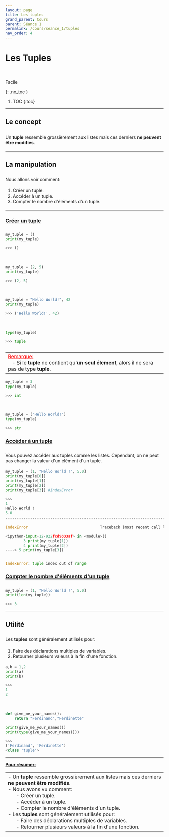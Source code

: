 ```yaml
---
layout: page
title: Les tuples
grand_parent: Cours
parent: Séance 1
permalink: /cours/seance_1/tuples
nav_order: 4
---
```


<link rel="stylesheet" href="/css/placement-label.css">  
<link rel="shortcut icon" href="https://new-leaves.github.io/img/favicon/favicon.ico">

<div id="containerIntro">
<h1><b>Les Tuples</b></h1> &nbsp; <p class="label label-green">Facile</p>   
</div>

{: .no_toc }
1. TOC
{:toc}

---

## Le concept

<div style="margin-top:0.7cm;margin-bottom:0.5cm">
Un <b>tuple</b> ressemble grossièrement aux listes mais ces derniers <b>ne peuvent être modifiés</b>. 
</div>

---

## La manipulation

<div style="margin-top:0.7cm;margin-bottom:0.5cm">
Nous allons voir comment:
</div>

<div style="margin-bottom:0.5cm">
<ol>
<li> Créer un tuple.<br></li>
<li> Accéder à un tuple.<br></li>
<li> Compter le nombre d'éléments d'un tuple.</li>
</ol>
</div>

---

### <u> Créer un tuple </u>

<div style="margin-top:0.7cm;margin-bottom:0.5cm">
</div>

```python
my_tuple = ()
print(my_tuple)
```
```python
>>> ()
```

<br>

```python
my_tuple = (2, 5)
print(my_tuple)
```
```python
>>> (2, 5)
```
<br>

```python
my_tuple = "Hello World!", 42
print(my_tuple)
```
```python
>>> ('Hello World!', 42)
```

<br>

```python
type(my_tuple)
```
```python
>>> tuple
```
<div style="margin-top:0.7cm;margin-bottom:0.5cm">
<table><tr><td>
<font color = "red"> <u> Remarque: </u> </font>
<br>
&nbsp;&nbsp;&nbsp;- Si le <b>tuple</b> ne contient qu'<b>un seul élement</b>, alors il ne sera pas de type <b>tuple</b>.
</td></tr></table>
</div>


```python
my_tuple = 3
type(my_tuple)
```
```python
>>> int
```

<br>

```python
my_tuple = ("Hello World!")
type(my_tuple)
```
```python
>>> str
```

### <u> Accéder à un tuple </u>
<div style="margin-top:0.7cm;margin-bottom:0.5cm">
Vous pouvez accéder aux tuples comme les listes. Cependant, on ne peut pas changer la valeur d'un élément d'un tuple.
</div>

```python
my_tuple = (1, "Hello World !", 5.0)
print(my_tuple[0])
print(my_tuple[1])
print(my_tuple[2])
print(my_tuple[3]) #IndexError
```
```python
>>>
1
Hello World !
5.0
---------------------------------------------------------------------------

IndexError                                Traceback (most recent call last)

<ipython-input-12-922fcd9833af> in <module>()
        3 print(my_tuple[1])
        4 print(my_tuple[2])
----> 5 print(my_tuple[3])


IndexError: tuple index out of range
```


### <u> Compter le nombre d'éléments d'un tuple </u>
<div style="margin-top:0.7cm;margin-bottom:0.5cm">
</div>

```python
my_tuple = (1, "Hello World !", 5.0)
print(len(my_tuple))
```
```python
>>> 3   
```

---

## Utilité
<div style="margin-top:0.7cm;margin-bottom:0.5cm">
Les <b>tuples</b> sont généralement utilisés pour:
</div>
<div style="margin-bottom:0.5cm">
<ol>
<li>Faire des déclarations multiples de variables.</li>
<li> Retourner plusieurs valeurs à la fin d'une fonction.</li>
</ol>
</div>


```python
a,b = 1,2
print(a)
print(b)
```
```python
>>> 
1
2
```
<br>

```python
def give_me_your_names():
    return "Ferdinand","Ferdinette"

print(give_me_your_names())
print(type(give_me_your_names()))
```
```python
>>>
('Ferdinand', 'Ferdinette')
<class 'tuple'>
```

---

**<u> Pour résumer: </u>**
<table><tr><td>
- Un <b>tuple</b> ressemble grossièrement aux listes mais ces derniers <b>ne peuvent être modifiés</b>. <br>
- Nous avons vu comment:<br>
&nbsp;&nbsp;&nbsp;&nbsp;&nbsp;&nbsp;- Créer un tuple.<br>
&nbsp;&nbsp;&nbsp;&nbsp;&nbsp;&nbsp;- Accéder à un tuple.<br>
&nbsp;&nbsp;&nbsp;&nbsp;&nbsp;&nbsp;- Compter le nombre d'éléments d'un tuple.
<br>
- Les <b>tuples</b> sont généralement utilisés pour:<br>
&nbsp;&nbsp;&nbsp;&nbsp;&nbsp;&nbsp;- Faire des déclarations multiples de variables.<br>
&nbsp;&nbsp;&nbsp;&nbsp;&nbsp;&nbsp;- Retourner plusieurs valeurs à la fin d'une fonction.
</td></tr></table>